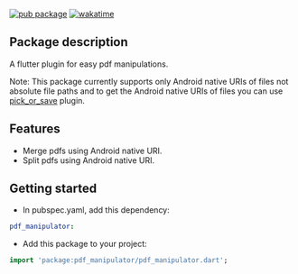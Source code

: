 [![pub package](https://img.shields.io/pub/v/pdf_manipulator.svg)](https://pub.dev/packages/pdf_manipulator) [![wakatime](https://wakatime.com/badge/user/83f3b15d-49de-4c01-b8de-bbc132f11be1/project/db0907ad-0c7e-49cb-bbbb-a0fba05b6bc9.svg)](https://wakatime.com/badge/user/83f3b15d-49de-4c01-b8de-bbc132f11be1/project/db0907ad-0c7e-49cb-bbbb-a0fba05b6bc9)

## Package description

A flutter plugin for easy pdf manipulations.

Note: This package currently supports only Android native URIs of files not absolute file paths and to get the Android native URIs of files you can use [pick_or_save](https://pub.dev/packages/pick_or_save) plugin.

## Features

- Merge pdfs using Android native URI.
- Split pdfs using Android native URI.

## Getting started

- In pubspec.yaml, add this dependency:

```yaml
pdf_manipulator: 
```

- Add this package to your project:

```dart
import 'package:pdf_manipulator/pdf_manipulator.dart';
```
